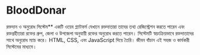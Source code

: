 # BloodDonar
রক্তদান ও অনুরোধ সিস্টেম**   একটি ওয়েব প্ল্যাটফর্ম যেখানে রক্তদাতারা তাদের তথ্য রেজিস্ট্রেশন করতে পারেন এবং রক্তগ্রহীতারা রক্তের গ্রুপ, জেলা ও উপজেলা অনুযায়ী রক্তের অনুরোধ করতে পারেন। সিস্টেমটি স্বয়ংক্রিয়ভাবে রক্তদাতাদের সাথে অনুরোধ ম্যাচ করে। HTML, CSS, এবং JavaScript দিয়ে তৈরি। জীবন বাঁচান এই সহজ ও কার্যকরী সিস্টেমের মাধ্যমে।
